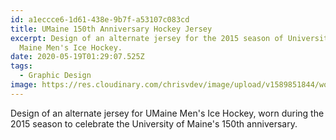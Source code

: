 ```yaml
---
id: a1eccce6-1d61-438e-9b7f-a53107c083cd
title: UMaine 150th Anniversary Hockey Jersey
excerpt: Design of an alternate jersey for the 2015 season of University of
  Maine Men's Ice Hockey.
date: 2020-05-19T01:29:07.525Z
tags:
  - Graphic Design
image: https://res.cloudinary.com/chrisvdev/image/upload/v1589851844/work/umaine-150jersey_evyzjw.jpg
---
```

Design of an alternate jersey for UMaine Men's Ice Hockey, worn during the 2015 season to celebrate the University of Maine's 150th anniversary.